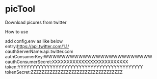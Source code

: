 # picTool

Download picures from twitter  

How to use   
  
add config.env as like below   
entry:https://api.twitter.com/1.1/  
oauthServerName:api.twitter.com  
authConsumerKey:WWWWWWWWWWWWWWWWWWWWWWWWW  
oauthConsumerSecret:XXXXXXXXXXXXXXXXXXXXXXXXXX  
token:YYYYYYYYYYYYYYYYYYYYYYYYYYYYYYYYYYYYYYYYYYY  
tokenSecret:ZZZZZZZZZZZZZZZZZZZZZZZZZZZZZZZZZZ  

